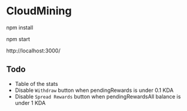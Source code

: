 # CloudMining

npm install

npm start

http://localhost:3000/

## Todo

- Table of the stats
- Disable `Withdraw` button when pendingRewards is under 0.1 KDA
- Disable `Spread Rewards` button when pendingRewardsAll balance is under 1 KDA
